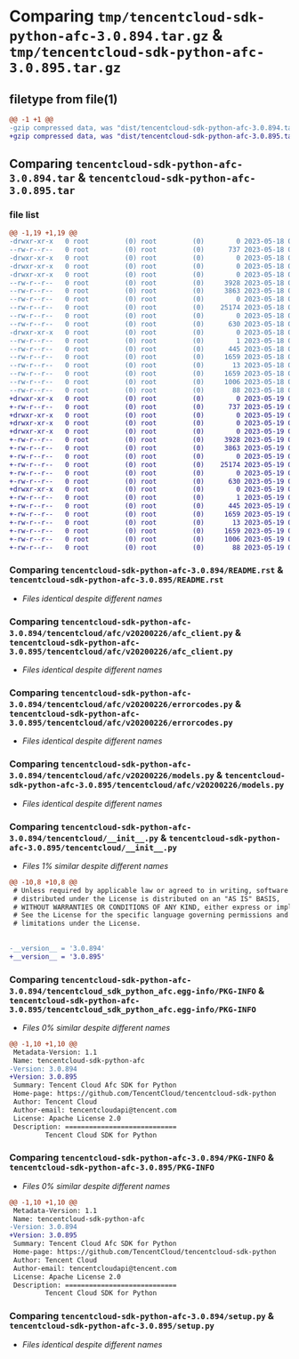 # Comparing `tmp/tencentcloud-sdk-python-afc-3.0.894.tar.gz` & `tmp/tencentcloud-sdk-python-afc-3.0.895.tar.gz`

## filetype from file(1)

```diff
@@ -1 +1 @@
-gzip compressed data, was "dist/tencentcloud-sdk-python-afc-3.0.894.tar", last modified: Thu May 18 00:14:39 2023, max compression
+gzip compressed data, was "dist/tencentcloud-sdk-python-afc-3.0.895.tar", last modified: Fri May 19 02:40:18 2023, max compression
```

## Comparing `tencentcloud-sdk-python-afc-3.0.894.tar` & `tencentcloud-sdk-python-afc-3.0.895.tar`

### file list

```diff
@@ -1,19 +1,19 @@
-drwxr-xr-x   0 root         (0) root         (0)        0 2023-05-18 00:14:39.000000 tencentcloud-sdk-python-afc-3.0.894/
--rw-r--r--   0 root         (0) root         (0)      737 2023-05-18 00:14:39.000000 tencentcloud-sdk-python-afc-3.0.894/README.rst
-drwxr-xr-x   0 root         (0) root         (0)        0 2023-05-18 00:14:39.000000 tencentcloud-sdk-python-afc-3.0.894/tencentcloud/
-drwxr-xr-x   0 root         (0) root         (0)        0 2023-05-18 00:14:39.000000 tencentcloud-sdk-python-afc-3.0.894/tencentcloud/afc/
-drwxr-xr-x   0 root         (0) root         (0)        0 2023-05-18 00:14:39.000000 tencentcloud-sdk-python-afc-3.0.894/tencentcloud/afc/v20200226/
--rw-r--r--   0 root         (0) root         (0)     3928 2023-05-18 00:14:39.000000 tencentcloud-sdk-python-afc-3.0.894/tencentcloud/afc/v20200226/afc_client.py
--rw-r--r--   0 root         (0) root         (0)     3863 2023-05-18 00:14:39.000000 tencentcloud-sdk-python-afc-3.0.894/tencentcloud/afc/v20200226/errorcodes.py
--rw-r--r--   0 root         (0) root         (0)        0 2023-05-18 00:14:39.000000 tencentcloud-sdk-python-afc-3.0.894/tencentcloud/afc/v20200226/__init__.py
--rw-r--r--   0 root         (0) root         (0)    25174 2023-05-18 00:14:39.000000 tencentcloud-sdk-python-afc-3.0.894/tencentcloud/afc/v20200226/models.py
--rw-r--r--   0 root         (0) root         (0)        0 2023-05-18 00:14:39.000000 tencentcloud-sdk-python-afc-3.0.894/tencentcloud/afc/__init__.py
--rw-r--r--   0 root         (0) root         (0)      630 2023-05-18 00:14:39.000000 tencentcloud-sdk-python-afc-3.0.894/tencentcloud/__init__.py
-drwxr-xr-x   0 root         (0) root         (0)        0 2023-05-18 00:14:39.000000 tencentcloud-sdk-python-afc-3.0.894/tencentcloud_sdk_python_afc.egg-info/
--rw-r--r--   0 root         (0) root         (0)        1 2023-05-18 00:14:39.000000 tencentcloud-sdk-python-afc-3.0.894/tencentcloud_sdk_python_afc.egg-info/dependency_links.txt
--rw-r--r--   0 root         (0) root         (0)      445 2023-05-18 00:14:39.000000 tencentcloud-sdk-python-afc-3.0.894/tencentcloud_sdk_python_afc.egg-info/SOURCES.txt
--rw-r--r--   0 root         (0) root         (0)     1659 2023-05-18 00:14:39.000000 tencentcloud-sdk-python-afc-3.0.894/tencentcloud_sdk_python_afc.egg-info/PKG-INFO
--rw-r--r--   0 root         (0) root         (0)       13 2023-05-18 00:14:39.000000 tencentcloud-sdk-python-afc-3.0.894/tencentcloud_sdk_python_afc.egg-info/top_level.txt
--rw-r--r--   0 root         (0) root         (0)     1659 2023-05-18 00:14:39.000000 tencentcloud-sdk-python-afc-3.0.894/PKG-INFO
--rw-r--r--   0 root         (0) root         (0)     1006 2023-05-18 00:14:39.000000 tencentcloud-sdk-python-afc-3.0.894/setup.py
--rw-r--r--   0 root         (0) root         (0)       88 2023-05-18 00:14:39.000000 tencentcloud-sdk-python-afc-3.0.894/setup.cfg
+drwxr-xr-x   0 root         (0) root         (0)        0 2023-05-19 02:40:18.000000 tencentcloud-sdk-python-afc-3.0.895/
+-rw-r--r--   0 root         (0) root         (0)      737 2023-05-19 02:40:18.000000 tencentcloud-sdk-python-afc-3.0.895/README.rst
+drwxr-xr-x   0 root         (0) root         (0)        0 2023-05-19 02:40:18.000000 tencentcloud-sdk-python-afc-3.0.895/tencentcloud/
+drwxr-xr-x   0 root         (0) root         (0)        0 2023-05-19 02:40:18.000000 tencentcloud-sdk-python-afc-3.0.895/tencentcloud/afc/
+drwxr-xr-x   0 root         (0) root         (0)        0 2023-05-19 02:40:18.000000 tencentcloud-sdk-python-afc-3.0.895/tencentcloud/afc/v20200226/
+-rw-r--r--   0 root         (0) root         (0)     3928 2023-05-19 02:40:18.000000 tencentcloud-sdk-python-afc-3.0.895/tencentcloud/afc/v20200226/afc_client.py
+-rw-r--r--   0 root         (0) root         (0)     3863 2023-05-19 02:40:18.000000 tencentcloud-sdk-python-afc-3.0.895/tencentcloud/afc/v20200226/errorcodes.py
+-rw-r--r--   0 root         (0) root         (0)        0 2023-05-19 02:40:18.000000 tencentcloud-sdk-python-afc-3.0.895/tencentcloud/afc/v20200226/__init__.py
+-rw-r--r--   0 root         (0) root         (0)    25174 2023-05-19 02:40:18.000000 tencentcloud-sdk-python-afc-3.0.895/tencentcloud/afc/v20200226/models.py
+-rw-r--r--   0 root         (0) root         (0)        0 2023-05-19 02:40:18.000000 tencentcloud-sdk-python-afc-3.0.895/tencentcloud/afc/__init__.py
+-rw-r--r--   0 root         (0) root         (0)      630 2023-05-19 02:40:18.000000 tencentcloud-sdk-python-afc-3.0.895/tencentcloud/__init__.py
+drwxr-xr-x   0 root         (0) root         (0)        0 2023-05-19 02:40:18.000000 tencentcloud-sdk-python-afc-3.0.895/tencentcloud_sdk_python_afc.egg-info/
+-rw-r--r--   0 root         (0) root         (0)        1 2023-05-19 02:40:18.000000 tencentcloud-sdk-python-afc-3.0.895/tencentcloud_sdk_python_afc.egg-info/dependency_links.txt
+-rw-r--r--   0 root         (0) root         (0)      445 2023-05-19 02:40:18.000000 tencentcloud-sdk-python-afc-3.0.895/tencentcloud_sdk_python_afc.egg-info/SOURCES.txt
+-rw-r--r--   0 root         (0) root         (0)     1659 2023-05-19 02:40:18.000000 tencentcloud-sdk-python-afc-3.0.895/tencentcloud_sdk_python_afc.egg-info/PKG-INFO
+-rw-r--r--   0 root         (0) root         (0)       13 2023-05-19 02:40:18.000000 tencentcloud-sdk-python-afc-3.0.895/tencentcloud_sdk_python_afc.egg-info/top_level.txt
+-rw-r--r--   0 root         (0) root         (0)     1659 2023-05-19 02:40:18.000000 tencentcloud-sdk-python-afc-3.0.895/PKG-INFO
+-rw-r--r--   0 root         (0) root         (0)     1006 2023-05-19 02:40:18.000000 tencentcloud-sdk-python-afc-3.0.895/setup.py
+-rw-r--r--   0 root         (0) root         (0)       88 2023-05-19 02:40:18.000000 tencentcloud-sdk-python-afc-3.0.895/setup.cfg
```

### Comparing `tencentcloud-sdk-python-afc-3.0.894/README.rst` & `tencentcloud-sdk-python-afc-3.0.895/README.rst`

 * *Files identical despite different names*

### Comparing `tencentcloud-sdk-python-afc-3.0.894/tencentcloud/afc/v20200226/afc_client.py` & `tencentcloud-sdk-python-afc-3.0.895/tencentcloud/afc/v20200226/afc_client.py`

 * *Files identical despite different names*

### Comparing `tencentcloud-sdk-python-afc-3.0.894/tencentcloud/afc/v20200226/errorcodes.py` & `tencentcloud-sdk-python-afc-3.0.895/tencentcloud/afc/v20200226/errorcodes.py`

 * *Files identical despite different names*

### Comparing `tencentcloud-sdk-python-afc-3.0.894/tencentcloud/afc/v20200226/models.py` & `tencentcloud-sdk-python-afc-3.0.895/tencentcloud/afc/v20200226/models.py`

 * *Files identical despite different names*

### Comparing `tencentcloud-sdk-python-afc-3.0.894/tencentcloud/__init__.py` & `tencentcloud-sdk-python-afc-3.0.895/tencentcloud/__init__.py`

 * *Files 1% similar despite different names*

```diff
@@ -10,8 +10,8 @@
 # Unless required by applicable law or agreed to in writing, software
 # distributed under the License is distributed on an "AS IS" BASIS,
 # WITHOUT WARRANTIES OR CONDITIONS OF ANY KIND, either express or implied.
 # See the License for the specific language governing permissions and
 # limitations under the License.
 
 
-__version__ = '3.0.894'
+__version__ = '3.0.895'
```

### Comparing `tencentcloud-sdk-python-afc-3.0.894/tencentcloud_sdk_python_afc.egg-info/PKG-INFO` & `tencentcloud-sdk-python-afc-3.0.895/tencentcloud_sdk_python_afc.egg-info/PKG-INFO`

 * *Files 0% similar despite different names*

```diff
@@ -1,10 +1,10 @@
 Metadata-Version: 1.1
 Name: tencentcloud-sdk-python-afc
-Version: 3.0.894
+Version: 3.0.895
 Summary: Tencent Cloud Afc SDK for Python
 Home-page: https://github.com/TencentCloud/tencentcloud-sdk-python
 Author: Tencent Cloud
 Author-email: tencentcloudapi@tencent.com
 License: Apache License 2.0
 Description: ============================
         Tencent Cloud SDK for Python
```

### Comparing `tencentcloud-sdk-python-afc-3.0.894/PKG-INFO` & `tencentcloud-sdk-python-afc-3.0.895/PKG-INFO`

 * *Files 0% similar despite different names*

```diff
@@ -1,10 +1,10 @@
 Metadata-Version: 1.1
 Name: tencentcloud-sdk-python-afc
-Version: 3.0.894
+Version: 3.0.895
 Summary: Tencent Cloud Afc SDK for Python
 Home-page: https://github.com/TencentCloud/tencentcloud-sdk-python
 Author: Tencent Cloud
 Author-email: tencentcloudapi@tencent.com
 License: Apache License 2.0
 Description: ============================
         Tencent Cloud SDK for Python
```

### Comparing `tencentcloud-sdk-python-afc-3.0.894/setup.py` & `tencentcloud-sdk-python-afc-3.0.895/setup.py`

 * *Files identical despite different names*

